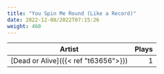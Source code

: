 ```yaml
---
title: "You Spin Me Round (Like a Record)"
date: 2022-12-08/2022T07:15:26
weight: 460
---
```




 Artist | Plays 
----- | -----:
[Dead or Alive]({{< ref "t63656">}}) | 1
